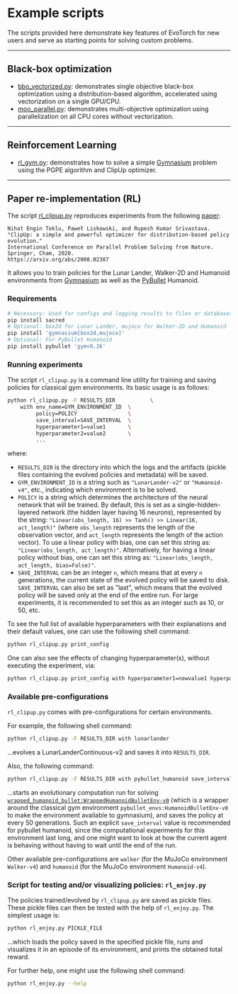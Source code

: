 # Example scripts

The scripts provided here demonstrate key features of EvoTorch for new users and serve as starting points for solving custom problems.

---
## Black-box optimization

- [bbo_vectorized.py](./bbo_vectorized.py): demonstrates single objective black-box optimization using a distribution-based algorithm, accelerated using vectorization on a single GPU/CPU.
- [moo_parallel.py](./moo_parallel.py): demonstrates multi-objective optimization using parallelization on all CPU cores without vectorization.

---
## Reinforcement Learning

- [rl_gym.py](./rl_gym.py): demonstrates how to solve a simple [Gymnasium](https://gymnasium.farama.org/) problem using the PGPE algorithm and ClipUp optimizer.

---
## Paper re-implementation (RL)

The script [rl_clipup.py](./rl_clipup.py) reproduces experiments from the following [paper](https://arxiv.org/abs/2008.02387):
```
Nihat Engin Toklu, Paweł Liskowski, and Rupesh Kumar Srivastava.
"ClipUp: a simple and powerful optimizer for distribution-based policy evolution."
International Conference on Parallel Problem Solving from Nature. Springer, Cham, 2020.
https://arxiv.org/abs/2008.02387
```
It allows you to train policies for the Lunar Lander, Walker-2D and Humanoid environments from [Gymnasium](https://gymnasium.farama.org/) as well as the [PyBullet](https://pybullet.org/) Humanoid.


### Requirements

```bash
# Necessary: Used for configs and logging results to files or databases
pip install sacred
# Optional: box2d for Lunar Lander, mujoco for Walker-2D and Humanoid
pip install 'gymnasium[box2d,mujoco]'
# Optional: For PyBullet Humanoid
pip install pybullet 'gym<0.26'
```

### Running experiments

The script `rl_clipup.py` is a command line utility for training and saving policies for classical gym environments. Its basic usage is as follows:

```bash
python rl_clipup.py -F RESULTS_DIR           \
    with env_name=GYM_ENVIRONMENT_ID  \
         policy=POLICY                \
         save_interval=SAVE_INTERVAL  \
         hyperparameter1=value1       \
         hyperparameter2=value2       \
         ...
```

where:

- `RESULTS_DIR` is the directory into which the logs and the artifacts (pickle files containing the evolved policies and metadata) will be saved.
- `GYM_ENVIRONMENT_ID` is a string such as `"LunarLander-v2"` or `"Humanoid-v4"`, etc., indicating which environment is to be solved.
- `POLICY` is a string which determines the architecture of the neural network that will be trained. By default, this is set as a single-hidden-layered network (the hidden layer having 16 neurons), represented by the string: `"Linear(obs_length, 16) >> Tanh() >> Linear(16, act_length)"` (where `obs_length` represents the length of the observation vector, and `act_length` represents the length of the action vector). To use a linear policy with bias, one can set this string as: `"Linear(obs_length, act_length)"`. Alternatively, for having a linear policy without bias, one can set this string as: `"Linear(obs_length, act_length, bias=False)"`.
- `SAVE_INTERVAL` can be an integer `n`, which means that at every `n` generations, the current state of the evolved policy will be saved to disk. `SAVE_INTERVAL` can also be set as "last", which means that the evolved policy will be saved only at the end of the entire run. For large experiments, it is recommended to set this as an integer such as 10, or 50, etc.

To see the full list of available hyperparameters with their explanations and their default values, one can use the following shell command:

```bash
python rl_clipup.py print_config
```

One can also see the effects of changing hyperparameter(s), without executing the experiment, via:

```bash
python rl_clipup.py print_config with hyperparameter1=newvalue1 hyperparameter2=newvalue2 ...
```

### Available pre-configurations

`rl_clipup.py` comes with pre-configurations for certain environments.

For example, the following shell command:

```bash
python rl_clipup.py -F RESULTS_DIR with lunarlander
```

...evolves a LunarLanderContinuous-v2 and saves it into `RESULTS_DIR`.

Also, the following command:

```bash
python rl_clipup.py -F RESULTS_DIR with pybullet_humanoid save_interval=50
```

...starts an evolutionary computation run for solving [`wrapped_humanoid_bullet:WrappedHumanoidBulletEnv-v0`](./wrapped_humanoid_bullet.py) (which is a wrapper around the classical gym environment `pybullet_envs:HumanoidBulletEnv-v0` to make the environment available to gymnasium), and saves the policy at every 50 generations. Such an explicit `save_interval` value is recommended for pybullet humanoid, since the computational experiments for this environment last long, and one might want to look at how the current agent is behaving without having to wait until the end of the run.

Other available pre-configurations are `walker` (for the MuJoCo environment `Walker-v4`) and `humanoid` (for the MuJoCo environment `Humanoid-v4`).

### Script for testing and/or visualizing policies: `rl_enjoy.py`

The policies trained/evolved by `rl_clipup.py` are saved as pickle files. These pickle files can then be tested with the help of `rl_enjoy.py`.
The simplest usage is:

```bash
python rl_enjoy.py PICKLE_FILE
```

...which loads the policy saved in the specified pickle file, runs and visualizes it in an episode of its environment, and prints the obtained total reward.

For further help, one might use the following shell command:

```bash
python rl_enjoy.py --help
```
